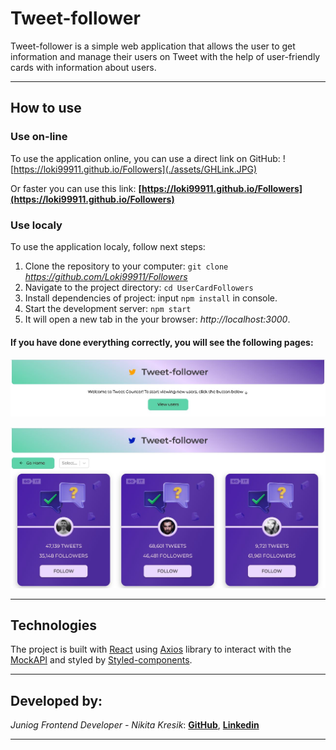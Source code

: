 # Tweet-follower

Tweet-follower is a simple web application that allows the user to get information and manage their users on Tweet with the help of user-friendly cards with information about users.
***

## How to use

### Use on-line

To use the application online, you can use a direct link on GitHub:
![https://loki99911.github.io/Followers](./assets/GHLink.JPG)

 Or faster you can use this link: **[https://loki99911.github.io/Followers](https://loki99911.github.io/Followers)**

### Use localy

To use the application localy, follow next steps:

1. Clone the repository to your computer: `git clone` *https://github.com/Loki99911/Followers*
2. Navigate to the project directory: `cd UserCardFollowers`
3. Install dependencies of project: input `npm install` in console.
4. Start the development server: `npm start`
5. It will open a new tab in the your browser: *http://localhost:3000*.

#### If you have done everything correctly, you will see the following pages:
![Main page](./assets/MainPage.JPG)

![Tweets page](./assets/SecondPage.JPG)
***

## Technologies

The project is built with [React](https://react.dev/) using [Axios](https://axios-http.com/) library to interact with the [MockAPI](https://mockapi.io/) and styled by [Styled-components](https://styled-components.com/).
***

## Developed by:
_Juniog Frontend Developer - Nikita Kresik_:
**[GitHub](https://loki99911.github.io)**,
**[Linkedin](https://www.linkedin.com/feed/)**
***
